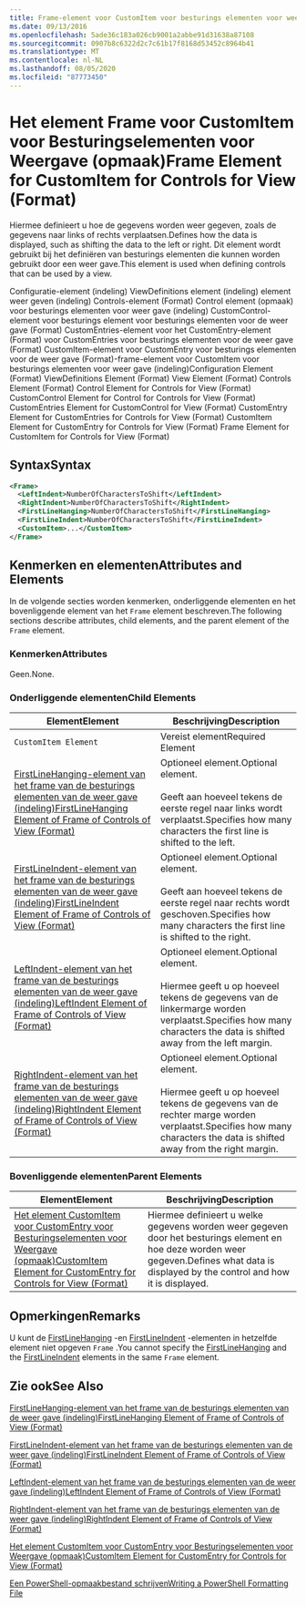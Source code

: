 ```yaml
---
title: Frame-element voor CustomItem voor besturings elementen voor weer gave (indeling) | Microsoft Docs
ms.date: 09/13/2016
ms.openlocfilehash: 5ade36c183a026cb9001a2abbe91d31638a87108
ms.sourcegitcommit: 0907b8c6322d2c7c61b17f8168d53452c8964b41
ms.translationtype: MT
ms.contentlocale: nl-NL
ms.lasthandoff: 08/05/2020
ms.locfileid: "87773450"
---
```

# <a name="frame-element-for-customitem-for-controls-for-view-format"></a><span data-ttu-id="e77d4-102">Het element Frame voor CustomItem voor Besturingselementen voor Weergave (opmaak)</span><span class="sxs-lookup"><span data-stu-id="e77d4-102">Frame Element for CustomItem for Controls for View (Format)</span></span>

<span data-ttu-id="e77d4-103">Hiermee definieert u hoe de gegevens worden weer gegeven, zoals de gegevens naar links of rechts verplaatsen.</span><span class="sxs-lookup"><span data-stu-id="e77d4-103">Defines how the data is displayed, such as shifting the data to the left or right.</span></span> <span data-ttu-id="e77d4-104">Dit element wordt gebruikt bij het definiëren van besturings elementen die kunnen worden gebruikt door een weer gave.</span><span class="sxs-lookup"><span data-stu-id="e77d4-104">This element is used when defining controls that can be used by a view.</span></span>

<span data-ttu-id="e77d4-105">Configuratie-element (indeling) ViewDefinitions element (indeling) element weer geven (indeling) Controls-element (Format) Control element (opmaak) voor besturings elementen voor weer gave (indeling) CustomControl-element voor besturings element voor besturings elementen voor de weer gave (Format) CustomEntries-element voor het CustomEntry-element (Format) voor CustomEntries voor besturings elementen voor de weer gave (Format) CustomItem-element voor CustomEntry voor besturings elementen voor de weer gave (Format)-frame-element voor CustomItem voor besturings elementen voor weer gave (indeling)</span><span class="sxs-lookup"><span data-stu-id="e77d4-105">Configuration Element (Format) ViewDefinitions Element (Format) View Element (Format) Controls Element (Format) Control Element for Controls for View (Format) CustomControl Element for Control for Controls for View (Format) CustomEntries Element for CustomControl for View (Format) CustomEntry Element for CustomEntries for Controls for View (Format) CustomItem Element for CustomEntry for Controls for View (Format) Frame Element for CustomItem for Controls for View (Format)</span></span>

## <a name="syntax"></a><span data-ttu-id="e77d4-106">Syntax</span><span class="sxs-lookup"><span data-stu-id="e77d4-106">Syntax</span></span>

```xml
<Frame>
  <LeftIndent>NumberOfCharactersToShift</LeftIndent>
  <RightIndent>NumberOfCharactersToShift</RightIndent>
  <FirstLineHanging>NumberOfCharactersToShift</FirstLineHanging>
  <FirstLineIndent>NumberOfCharactersToShift</FirstLineIndent>
  <CustomItem>...</CustomItem>
</Frame>
```

## <a name="attributes-and-elements"></a><span data-ttu-id="e77d4-107">Kenmerken en elementen</span><span class="sxs-lookup"><span data-stu-id="e77d4-107">Attributes and Elements</span></span>

<span data-ttu-id="e77d4-108">In de volgende secties worden kenmerken, onderliggende elementen en het bovenliggende element van het `Frame` element beschreven.</span><span class="sxs-lookup"><span data-stu-id="e77d4-108">The following sections describe attributes, child elements, and the parent element of the `Frame` element.</span></span>

### <a name="attributes"></a><span data-ttu-id="e77d4-109">Kenmerken</span><span class="sxs-lookup"><span data-stu-id="e77d4-109">Attributes</span></span>

<span data-ttu-id="e77d4-110">Geen.</span><span class="sxs-lookup"><span data-stu-id="e77d4-110">None.</span></span>

### <a name="child-elements"></a><span data-ttu-id="e77d4-111">Onderliggende elementen</span><span class="sxs-lookup"><span data-stu-id="e77d4-111">Child Elements</span></span>

|<span data-ttu-id="e77d4-112">Element</span><span class="sxs-lookup"><span data-stu-id="e77d4-112">Element</span></span>|<span data-ttu-id="e77d4-113">Beschrijving</span><span class="sxs-lookup"><span data-stu-id="e77d4-113">Description</span></span>|
|-------------|-----------------|
|`CustomItem Element`|<span data-ttu-id="e77d4-114">Vereist element</span><span class="sxs-lookup"><span data-stu-id="e77d4-114">Required Element</span></span>|
|[<span data-ttu-id="e77d4-115">FirstLineHanging-element van het frame van de besturings elementen van de weer gave (indeling)</span><span class="sxs-lookup"><span data-stu-id="e77d4-115">FirstLineHanging Element of Frame of Controls of View (Format)</span></span>](./firstlinehanging-element-for-frame-for-controls-for-view-format.md)|<span data-ttu-id="e77d4-116">Optioneel element.</span><span class="sxs-lookup"><span data-stu-id="e77d4-116">Optional element.</span></span><br /><br /> <span data-ttu-id="e77d4-117">Geeft aan hoeveel tekens de eerste regel naar links wordt verplaatst.</span><span class="sxs-lookup"><span data-stu-id="e77d4-117">Specifies how many characters the first line is shifted to the left.</span></span>|
|[<span data-ttu-id="e77d4-118">FirstLineIndent-element van het frame van de besturings elementen van de weer gave (indeling)</span><span class="sxs-lookup"><span data-stu-id="e77d4-118">FirstLineIndent Element of Frame of Controls of View (Format)</span></span>](./firstlineindent-element-for-frame-for-controls-for-view-format.md)|<span data-ttu-id="e77d4-119">Optioneel element.</span><span class="sxs-lookup"><span data-stu-id="e77d4-119">Optional element.</span></span><br /><br /> <span data-ttu-id="e77d4-120">Geeft aan hoeveel tekens de eerste regel naar rechts wordt geschoven.</span><span class="sxs-lookup"><span data-stu-id="e77d4-120">Specifies how many characters the first line is shifted to the right.</span></span>|
|[<span data-ttu-id="e77d4-121">LeftIndent-element van het frame van de besturings elementen van de weer gave (indeling)</span><span class="sxs-lookup"><span data-stu-id="e77d4-121">LeftIndent Element of Frame of Controls of View (Format)</span></span>](./leftindent-element-for-frame-for-controls-for-view-format.md)|<span data-ttu-id="e77d4-122">Optioneel element.</span><span class="sxs-lookup"><span data-stu-id="e77d4-122">Optional element.</span></span><br /><br /> <span data-ttu-id="e77d4-123">Hiermee geeft u op hoeveel tekens de gegevens van de linkermarge worden verplaatst.</span><span class="sxs-lookup"><span data-stu-id="e77d4-123">Specifies how many characters the data is shifted away from the left margin.</span></span>|
|[<span data-ttu-id="e77d4-124">RightIndent-element van het frame van de besturings elementen van de weer gave (indeling)</span><span class="sxs-lookup"><span data-stu-id="e77d4-124">RightIndent Element of Frame of Controls of View (Format)</span></span>](./rightindent-element-for-frame-for-controls-for-view-format.md)|<span data-ttu-id="e77d4-125">Optioneel element.</span><span class="sxs-lookup"><span data-stu-id="e77d4-125">Optional element.</span></span><br /><br /> <span data-ttu-id="e77d4-126">Hiermee geeft u op hoeveel tekens de gegevens van de rechter marge worden verplaatst.</span><span class="sxs-lookup"><span data-stu-id="e77d4-126">Specifies how many characters the data is shifted away from the right margin.</span></span>|

### <a name="parent-elements"></a><span data-ttu-id="e77d4-127">Bovenliggende elementen</span><span class="sxs-lookup"><span data-stu-id="e77d4-127">Parent Elements</span></span>

|<span data-ttu-id="e77d4-128">Element</span><span class="sxs-lookup"><span data-stu-id="e77d4-128">Element</span></span>|<span data-ttu-id="e77d4-129">Beschrijving</span><span class="sxs-lookup"><span data-stu-id="e77d4-129">Description</span></span>|
|-------------|-----------------|
|[<span data-ttu-id="e77d4-130">Het element CustomItem voor CustomEntry voor Besturingselementen voor Weergave (opmaak)</span><span class="sxs-lookup"><span data-stu-id="e77d4-130">CustomItem Element for CustomEntry for Controls for View (Format)</span></span>](./customitem-element-for-customentry-for-controls-for-view-format.md)|<span data-ttu-id="e77d4-131">Hiermee definieert u welke gegevens worden weer gegeven door het besturings element en hoe deze worden weer gegeven.</span><span class="sxs-lookup"><span data-stu-id="e77d4-131">Defines what data is displayed by the control and how it is displayed.</span></span>|

## <a name="remarks"></a><span data-ttu-id="e77d4-132">Opmerkingen</span><span class="sxs-lookup"><span data-stu-id="e77d4-132">Remarks</span></span>

<span data-ttu-id="e77d4-133">U kunt de [FirstLineHanging](./firstlinehanging-element-for-frame-for-controls-for-view-format.md) -en [FirstLineIndent](./firstlineindent-element-for-frame-for-controls-for-view-format.md) -elementen in hetzelfde element niet opgeven `Frame` .</span><span class="sxs-lookup"><span data-stu-id="e77d4-133">You cannot specify the [FirstLineHanging](./firstlinehanging-element-for-frame-for-controls-for-view-format.md) and the [FirstLineIndent](./firstlineindent-element-for-frame-for-controls-for-view-format.md) elements in the same `Frame` element.</span></span>

## <a name="see-also"></a><span data-ttu-id="e77d4-134">Zie ook</span><span class="sxs-lookup"><span data-stu-id="e77d4-134">See Also</span></span>

[<span data-ttu-id="e77d4-135">FirstLineHanging-element van het frame van de besturings elementen van de weer gave (indeling)</span><span class="sxs-lookup"><span data-stu-id="e77d4-135">FirstLineHanging Element of Frame of Controls of View (Format)</span></span>](./firstlinehanging-element-for-frame-for-controls-for-view-format.md)

[<span data-ttu-id="e77d4-136">FirstLineIndent-element van het frame van de besturings elementen van de weer gave (indeling)</span><span class="sxs-lookup"><span data-stu-id="e77d4-136">FirstLineIndent Element of Frame of Controls of View (Format)</span></span>](./firstlineindent-element-for-frame-for-controls-for-view-format.md)

[<span data-ttu-id="e77d4-137">LeftIndent-element van het frame van de besturings elementen van de weer gave (indeling)</span><span class="sxs-lookup"><span data-stu-id="e77d4-137">LeftIndent Element of Frame of Controls of View (Format)</span></span>](./leftindent-element-for-frame-for-controls-for-view-format.md)

[<span data-ttu-id="e77d4-138">RightIndent-element van het frame van de besturings elementen van de weer gave (indeling)</span><span class="sxs-lookup"><span data-stu-id="e77d4-138">RightIndent Element of Frame of Controls of View (Format)</span></span>](./rightindent-element-for-frame-for-controls-for-view-format.md)

[<span data-ttu-id="e77d4-139">Het element CustomItem voor CustomEntry voor Besturingselementen voor Weergave (opmaak)</span><span class="sxs-lookup"><span data-stu-id="e77d4-139">CustomItem Element for CustomEntry for Controls for View (Format)</span></span>](./customitem-element-for-customentry-for-controls-for-view-format.md)

[<span data-ttu-id="e77d4-140">Een PowerShell-opmaakbestand schrijven</span><span class="sxs-lookup"><span data-stu-id="e77d4-140">Writing a PowerShell Formatting File</span></span>](./writing-a-powershell-formatting-file.md)
